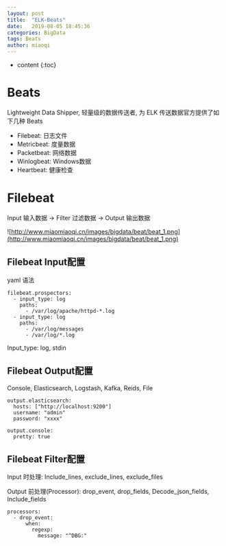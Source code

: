 ```yaml
---
layout: post
title:  "ELK-Beats"
date:   2019-08-05 18:45:36
categories: BigData
tags: Beats
author: miaoqi
---
```


* content
{:toc}     
# Beats

Lightweight Data Shipper, 轻量级的数据传送者, 为 ELK 传送数据官方提供了如下几种 Beats

* Filebeat: 日志文件
* Metricbeat: 度量数据
* Packetbeat: 网络数据
* Winlogbeat: Windows数据
* Heartbeat: 健康检查

# Filebeat

Input 输入数据 -> Filter 过滤数据 -> Output 输出数据

![http://www.miaomiaoqi.cn/images/bigdata/beat/beat_1.png](http://www.miaomiaoqi.cn/images/bigdata/beat/beat_1.png)

## Filebeat Input配置

yaml 语法

```
filebeat.prospectors:
  - input_type: log
    paths:
      - /var/log/apache/httpd-*.log
  - input_type: log
  	paths:
  	  - /var/log/messages
  	  - /var/log/*.log
```

Input_type: log, stdin



## Filebeat Output配置

Console, Elasticsearch, Logstash, Kafka, Reids, File

```
output.elasticsearch:
  hosts: ["http://localhost:9200"]
  username: "admin"
  password: "xxxx"
```

```
output.console:
  pretty: true
```



## Filebeat Filter配置

Input 时处理: Include_lines, exclude_lines, exclude_files

Output 前处理(Processor): drop_event, drop_fields, Decode_json_fields, Include_fields

```
processors:
  - drop_event:
      when:
        regexp:
          message: "^DBG:"
```

